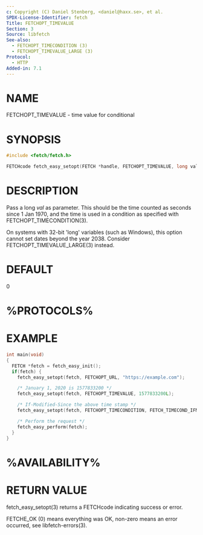 ```yaml
---
c: Copyright (C) Daniel Stenberg, <daniel@haxx.se>, et al.
SPDX-License-Identifier: fetch
Title: FETCHOPT_TIMEVALUE
Section: 3
Source: libfetch
See-also:
  - FETCHOPT_TIMECONDITION (3)
  - FETCHOPT_TIMEVALUE_LARGE (3)
Protocol:
  - HTTP
Added-in: 7.1
---
```


# NAME

FETCHOPT_TIMEVALUE - time value for conditional

# SYNOPSIS

~~~c
#include <fetch/fetch.h>

FETCHcode fetch_easy_setopt(FETCH *handle, FETCHOPT_TIMEVALUE, long val);
~~~

# DESCRIPTION

Pass a long *val* as parameter. This should be the time counted as seconds
since 1 Jan 1970, and the time is used in a condition as specified with
FETCHOPT_TIMECONDITION(3).

On systems with 32-bit 'long' variables (such as Windows), this option cannot
set dates beyond the year 2038. Consider FETCHOPT_TIMEVALUE_LARGE(3)
instead.

# DEFAULT

0

# %PROTOCOLS%

# EXAMPLE

~~~c
int main(void)
{
  FETCH *fetch = fetch_easy_init();
  if(fetch) {
    fetch_easy_setopt(fetch, FETCHOPT_URL, "https://example.com");

    /* January 1, 2020 is 1577833200 */
    fetch_easy_setopt(fetch, FETCHOPT_TIMEVALUE, 1577833200L);

    /* If-Modified-Since the above time stamp */
    fetch_easy_setopt(fetch, FETCHOPT_TIMECONDITION, FETCH_TIMECOND_IFMODSINCE);

    /* Perform the request */
    fetch_easy_perform(fetch);
  }
}
~~~

# %AVAILABILITY%

# RETURN VALUE

fetch_easy_setopt(3) returns a FETCHcode indicating success or error.

FETCHE_OK (0) means everything was OK, non-zero means an error occurred, see
libfetch-errors(3).
